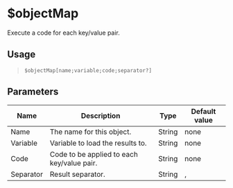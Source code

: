 # $objectMap
Execute a code for each key/value pair.
## Usage
> `$objectMap[name;variable;code;separator?]`
## Parameters
|   Name    |                Description                 |  Type  | Default value |
|-----------|--------------------------------------------|--------|---------------|
| Name      | The name for this object.                  | String | none          |
| Variable  | Variable to load the results to.           | String | none          |
| Code      | Code to be applied to each key/value pair. | String | none          |
| Separator | Result separator.                          | String | ,             |
